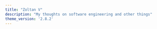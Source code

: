 ```yaml
---
title: "Zoltan V"
description: "My thoughts on software engineering and other things"
theme_version: '2.8.2'
---
```

